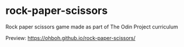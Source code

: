 # rock-paper-scissors
Rock paper scissors game made as part of The Odin Project curriculum

Preview: https://ohboh.github.io/rock-paper-scissors/
